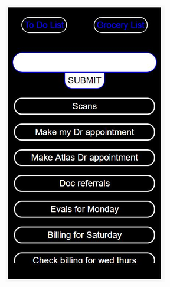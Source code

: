 <div style="background-color:powderblue, width: 100vw, height: 100vh">
<img src ="https://raw.githubusercontent.com/chriswfoster/ToDoListAndGroceryList4Bae/master/readmepic/todopic.JPG" />
</div>
